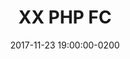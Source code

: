 ---
layout:      default
title:       "XX PHP FC"
date:        2017-11-23 19:00:00-0200
description: "
Talk 1: Tornando-se um contribuidor, OpenSourcer e além
<br />
Talk 2: Programando Melhor
"
categories:  php-fc
link:        https://www.meetup.com/pt-BR/php-df/events/244994953/
icon:        calendar
---